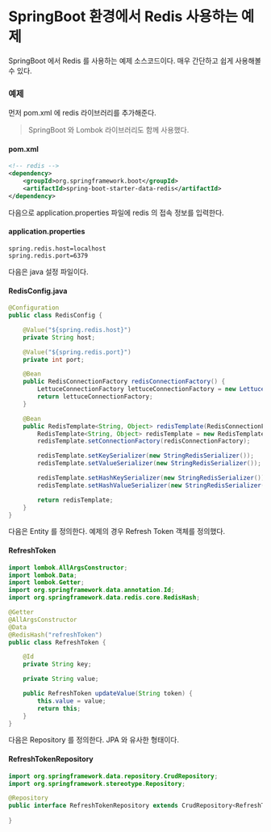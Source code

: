 # SpringBoot 환경에서 Redis 사용하는 예제

SpringBoot 에서 Redis 를 사용하는 예제 소스코드이다. 매우 간단하고 쉽게 사용해볼 수 있다.


### 예제

먼저 pom.xml 에 redis 라이브러리를 추가해준다.

> SpringBoot 와 Lombok 라이브러리도 함께 사용했다.

#### pom.xml

```xml
<!-- redis -->
<dependency>
    <groupId>org.springframework.boot</groupId>
    <artifactId>spring-boot-starter-data-redis</artifactId>
</dependency>
```

다음으로 application.properties 파일에 redis 의 접속 정보를 입력한다.

#### application.properties

```properties
spring.redis.host=localhost
spring.redis.port=6379
```

다음은 java 설정 파일이다.

#### RedisConfig.java

```java
@Configuration
public class RedisConfig {

    @Value("${spring.redis.host}")
    private String host;

    @Value("${spring.redis.port}")
    private int port;

    @Bean
    public RedisConnectionFactory redisConnectionFactory() {
        LettuceConnectionFactory lettuceConnectionFactory = new LettuceConnectionFactory(host, port);
        return lettuceConnectionFactory;
    }

    @Bean
    public RedisTemplate<String, Object> redisTemplate(RedisConnectionFactory redisConnectionFactory) {
        RedisTemplate<String, Object> redisTemplate = new RedisTemplate<>();
        redisTemplate.setConnectionFactory(redisConnectionFactory);

        redisTemplate.setKeySerializer(new StringRedisSerializer());
        redisTemplate.setValueSerializer(new StringRedisSerializer());

        redisTemplate.setHashKeySerializer(new StringRedisSerializer());
        redisTemplate.setHashValueSerializer(new StringRedisSerializer());

        return redisTemplate;
    }
}
```

다음은 Entity 를 정의한다. 예제의 경우 Refresh Token 객체를 정의했다.

#### RefreshToken

```java
import lombok.AllArgsConstructor;
import lombok.Data;
import lombok.Getter;
import org.springframework.data.annotation.Id;
import org.springframework.data.redis.core.RedisHash;

@Getter
@AllArgsConstructor
@Data
@RedisHash("refreshToken")
public class RefreshToken {

    @Id
    private String key;

    private String value;

    public RefreshToken updateValue(String token) {
        this.value = value;
        return this;
    }
}
```


다음은 Repository 를 정의한다. JPA 와 유사한 형태이다.

#### RefreshTokenRepository

```java
import org.springframework.data.repository.CrudRepository;
import org.springframework.stereotype.Repository;

@Repository
public interface RefreshTokenRepository extends CrudRepository<RefreshToken, String> {
    
}
```